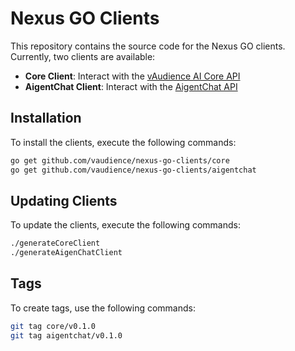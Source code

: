 # Nexus GO Clients

This repository contains the source code for the Nexus GO clients. Currently, two clients are available:

- **Core Client**: Interact with the [vAudience AI Core API](https://github.com/vAudience/vaud-ai-core)
- **AigentChat Client**: Interact with the [AigentChat API](https://github.com/vAudience/aigentchat)

## Installation

To install the clients, execute the following commands:

```bash
go get github.com/vaudience/nexus-go-clients/core
go get github.com/vaudience/nexus-go-clients/aigentchat
```

## Updating Clients

To update the clients, execute the following commands:

```bash
./generateCoreClient
./generateAigenChatClient
```

## Tags

To create tags, use the following commands:

```bash
git tag core/v0.1.0
git tag aigentchat/v0.1.0
```
